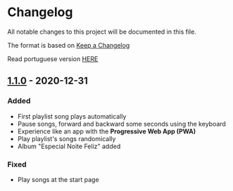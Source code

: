 # Changelog

All notable changes to this project will be documented in this file.

The format is based on [Keep a Changelog](https://keepachangelog.com/en/1.0.0/)

Read portuguese version [HERE](RELEASES-Portuguese.md)

## [1.1.0] - 2020-12-31

### Added

- First playlist song plays automatically
- Pause songs, forward and backward some seconds using the keyboard
- Experience like an app with the **Progressive Web App (PWA)**
- Play playlist's songs randomically
- Album "Especial Noite Feliz" added

### Fixed

- Play songs at the start page

[1.1.0]: https://github.com/amonvanderlei/lds/releases/tag/v1.1.0